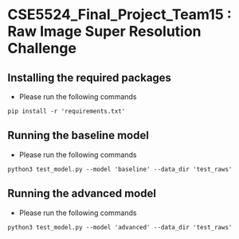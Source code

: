 # CSE5524_Final_Project_Team15 : Raw Image Super Resolution Challenge

## Installing the required packages

* Please run the following commands<br/>

`pip install -r 'requirements.txt'`<br/>

## Running the baseline model

* Please run the following commands<br/>

`python3 test_model.py --model 'baseline' --data_dir 'test_raws'`<br/>

## Running the advanced model

* Please run the following commands<br/>

`python3 test_model.py --model 'advanced' --data_dir 'test_raws'`<br/>